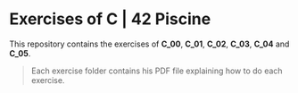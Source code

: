 # Exercises of C | 42 Piscine

This repository contains the exercises of **C_00**, **C_01**, **C_02**, **C_03**, **C_04** and **C_05**.

> Each exercise folder contains his PDF file explaining how to do each exercise.
